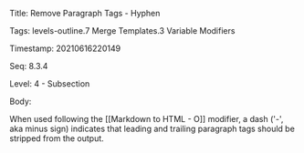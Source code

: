 Title:  Remove Paragraph Tags - Hyphen

Tags:   levels-outline.7 Merge Templates.3 Variable Modifiers

Timestamp: 20210616220149

Seq:    8.3.4

Level:  4 - Subsection

Body: 

When used following the [[Markdown to HTML - O]] modifier,  a dash ('-', aka minus sign) indicates that leading and trailing paragraph tags should be stripped from the output.

